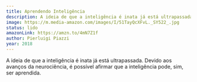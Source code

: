 ```yaml
---
title: Aprendendo Inteligência
description: A ideia de que a inteligência é inata já está ultrapassada. Devido aos avanços da neurociência, é possível afirmar que a inteligência pode, sim, ser aprendida.
image: https://m.media-amazon.com/images/I/51TayQcXFvL._SY522_.jpg
status: lido
amazonLink: https://amzn.to/4mN7Z1f
author: Pierluigi Piazzi
year: 2018
---
```


A ideia de que a inteligência é inata já está ultrapassada. Devido aos avanços da neurociência, é possível afirmar que a inteligência pode, sim, ser aprendida.